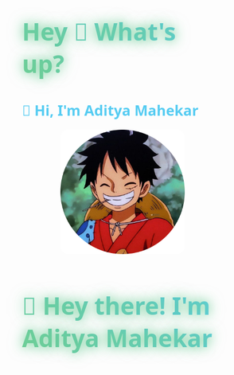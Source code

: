 <h1 align="left">Hey 👋 What's up?</h1>

###

<h2 align="left">👋 Hi, I'm Aditya Mahekar</h2>


<p align="center">
  <img src="./luffy.jpg" alt="Aditya" height="250" style="border-radius: 15px;" />
</p>

# 👋 Hey there! I'm Aditya Mahekar
<!DOCTYPE html>
<html lang="en">
<head>
    <meta charset="UTF-8">
    <meta name="viewport" content="width=device-width, initial-scale=1.0">
    <title>Aditya Mahekar - GitHub Profile</title>
    <link rel="stylesheet" href="https://cdnjs.cloudflare.com/ajax/libs/font-awesome/6.4.0/css/all.min.css">
    <style>
        * {
            margin: 0;
            padding: 0;
            box-sizing: border-box;
            font-family: 'Segoe UI', Tahoma, Geneva, Verdana, sans-serif;
        }
        
        body {
            background: linear-gradient(135deg, #0f0c29, #302b63, #24243e);
            color: #f0f0f0;
            min-height: 100vh;
            overflow-x: hidden;
            padding: 20px;
            position: relative;
        }
        
        /* Animated background elements */
        .bg-bubbles {
            position: fixed;
            top: 0;
            left: 0;
            width: 100%;
            height: 100%;
            z-index: -1;
            overflow: hidden;
        }
        
        .bg-bubbles li {
            position: absolute;
            list-style: none;
            display: block;
            width: 40px;
            height: 40px;
            background-color: rgba(255, 255, 255, 0.1);
            bottom: -160px;
            border-radius: 50%;
            animation: square 25s infinite;
            transition-timing-function: linear;
        }
        
        .bg-bubbles li:nth-child(1) {
            left: 10%;
            animation-delay: 0s;
            width: 80px;
            height: 80px;
        }
        
        .bg-bubbles li:nth-child(2) {
            left: 20%;
            animation-delay: 2s;
            animation-duration: 17s;
            width: 60px;
            height: 60px;
        }
        
        .bg-bubbles li:nth-child(3) {
            left: 25%;
            animation-delay: 4s;
            width: 120px;
            height: 120px;
        }
        
        .bg-bubbles li:nth-child(4) {
            left: 40%;
            animation-delay: 0s;
            animation-duration: 22s;
            width: 160px;
            height: 160px;
        }
        
        .bg-bubbles li:nth-child(5) {
            left: 70%;
            width: 100px;
            height: 100px;
        }
        
        .bg-bubbles li:nth-child(6) {
            left: 80%;
            animation-delay: 3s;
            width: 120px;
            height: 120px;
        }
        
        .bg-bubbles li:nth-child(7) {
            left: 32%;
            animation-delay: 7s;
            width: 140px;
            height: 140px;
        }
        
        .bg-bubbles li:nth-child(8) {
            left: 55%;
            animation-delay: 15s;
            animation-duration: 40s;
            width: 40px;
            height: 40px;
        }
        
        .bg-bubbles li:nth-child(9) {
            left: 25%;
            animation-delay: 2s;
            animation-duration: 40s;
            width: 20px;
            height: 20px;
        }
        
        .bg-bubbles li:nth-child(10) {
            left: 90%;
            animation-delay: 11s;
            width: 80px;
            height: 80px;
        }
        
        @keyframes square {
            0% {
                transform: translateY(0) rotate(0deg);
                opacity: 1;
                border-radius: 50%;
            }
            100% {
                transform: translateY(-1000px) rotate(720deg);
                opacity: 0;
                border-radius: 50%;
            }
        }
        
        .container {
            max-width: 1200px;
            margin: 0 auto;
            padding: 20px;
        }
        
        header {
            text-align: center;
            padding: 40px 20px;
            position: relative;
            z-index: 1;
        }
        
        .profile-img {
            width: 180px;
            height: 180px;
            border-radius: 50%;
            object-fit: cover;
            border: 4px solid #6FCF97;
            box-shadow: 0 0 25px rgba(111, 207, 151, 0.6);
            margin: 0 auto 20px;
            display: block;
            transition: transform 0.5s ease;
        }
        
        .profile-img:hover {
            transform: scale(1.05);
        }
        
        h1 {
            font-size: 3rem;
            margin-bottom: 10px;
            background: linear-gradient(45deg, #6FCF97, #56CCF2);
            -webkit-background-clip: text;
            -webkit-text-fill-color: transparent;
            animation: glow 2s ease-in-out infinite alternate;
        }
        
        @keyframes glow {
            from {
                text-shadow: 0 0 10px rgba(111, 207, 151, 0.5);
            }
            to {
                text-shadow: 0 0 20px rgba(111, 207, 151, 0.8), 0 0 30px rgba(111, 207, 151, 0.6);
            }
        }
        
        h2 {
            font-size: 1.8rem;
            margin-bottom: 20px;
            color: #56CCF2;
        }
        
        .typing-text {
            font-size: 1.5rem;
            margin: 20px 0;
            min-height: 80px;
        }
        
        .social-links {
            display: flex;
            justify-content: center;
            gap: 20px;
            margin: 20px 0;
        }
        
        .social-links a {
            color: #f0f0f0;
            font-size: 2rem;
            transition: all 0.3s ease;
        }
        
        .social-links a:hover {
            color: #6FCF97;
            transform: translateY(-5px);
        }
        
        .section {
            background: rgba(25, 25, 50, 0.7);
            border-radius: 15px;
            padding: 30px;
            margin: 30px 0;
            backdrop-filter: blur(10px);
            box-shadow: 0 8px 32px rgba(0, 0, 0, 0.3);
            transform: translateY(50px);
            opacity: 0;
            transition: all 0.8s ease;
        }
        
        .section.visible {
            transform: translateY(0);
            opacity: 1;
        }
        
        .section-title {
            font-size: 2rem;
            margin-bottom: 20px;
            color: #6FCF97;
            position: relative;
            display: inline-block;
        }
        
        .section-title::after {
            content: '';
            position: absolute;
            bottom: -10px;
            left: 0;
            width: 50px;
            height: 3px;
            background: linear-gradient(45deg, #6FCF97, #56CCF2);
        }
        
        .tech-stack {
            display: flex;
            flex-wrap: wrap;
            gap: 15px;
            margin: 20px 0;
        }
        
        .tech-item {
            background: rgba(255, 255, 255, 0.1);
            padding: 10px 20px;
            border-radius: 30px;
            display: flex;
            align-items: center;
            gap: 10px;
            transition: all 0.3s ease;
        }
        
        .tech-item:hover {
            background: rgba(111, 207, 151, 0.2);
            transform: translateY(-5px);
        }
        
        .stats {
            display: grid;
            grid-template-columns: repeat(auto-fit, minmax(250px, 1fr));
            gap: 20px;
            margin: 30px 0;
        }
        
        .stat-card {
            background: rgba(255, 255, 255, 0.1);
            border-radius: 10px;
            padding: 20px;
            text-align: center;
            transition: all 0.3s ease;
        }
        
        .stat-card:hover {
            background: rgba(111, 207, 151, 0.2);
            transform: translateY(-5px);
        }
        
        .stat-number {
            font-size: 2.5rem;
            font-weight: bold;
            color: #56CCF2;
            margin-bottom: 10px;
        }
        
        .activity-graph {
            background: rgba(0, 0, 0, 0.2);
            border-radius: 10px;
            padding: 20px;
            margin: 30px 0;
            height: 200px;
            display: flex;
            align-items: flex-end;
            gap: 5px;
        }
        
        .graph-bar {
            background: linear-gradient(to top, #6FCF97, #56CCF2);
            border-radius: 5px 5px 0 0;
            width: 100%;
            transition: height 1s ease;
        }
        
        .fun-fact {
            background: rgba(111, 207, 151, 0.1);
            border-left: 5px solid #6FCF97;
            padding: 20px;
            border-radius: 5px;
            margin: 30px 0;
            animation: pulse 2s infinite;
        }
        
        @keyframes pulse {
            0% {
                box-shadow: 0 0 0 0 rgba(111, 207, 151, 0.4);
            }
            70% {
                box-shadow: 0 0 0 10px rgba(111, 207, 151, 0);
            }
            100% {
                box-shadow: 0 0 0 0 rgba(111, 207, 151, 0);
            }
        }
        
        .quote {
            text-align: center;
            font-style: italic;
            margin: 40px 0;
            padding: 20px;
            border-radius: 10px;
            background: rgba(255, 255, 255, 0.05);
            position: relative;
        }
        
        .quote::before, .quote::after {
            content: '"';
            font-size: 3rem;
            color: #6FCF97;
            position: absolute;
        }
        
        .quote::before {
            top: 0;
            left: 20px;
        }
        
        .quote::after {
            bottom: 0;
            right: 20px;
        }
        
        footer {
            text-align: center;
            padding: 30px 0;
            margin-top: 50px;
            border-top: 1px solid rgba(255, 255, 255, 0.1);
        }
        
        @media (max-width: 768px) {
            h1 {
                font-size: 2.2rem;
            }
            
            .stats {
                grid-template-columns: 1fr;
            }
            
            .tech-stack {
                justify-content: center;
            }
        }
    </style>
</head>
<body>
    <ul class="bg-bubbles">
        <li></li>
        <li></li>
        <li></li>
        <li></li>
        <li></li>
        <li></li>
        <li></li>
        <li></li>
        <li></li>
        <li></li>
    </ul>
    
    <div class="container">
        <header>
            <img src="https://images.unsplash.com/photo-1535713875002-d1d0cf377fde?ixlib=rb-4.0.3&ixid=M3wxMjA3fDB8MHxwaG90by1wYWdlfHx8fGVufDB8fHx8fA%3D%3D&auto=format&fit=crop&w=500&q=80" alt="Aditya Mahekar" class="profile-img">
            <h1>Aditya Mahekar</h1>
            <h2>Full-Stack Developer & Cloud Enthusiast</h2>
            
            <div class="typing-text">
                <span id="typing"></span><span id="cursor">|</span>
            </div>
            
            <div class="social-links">
                <a href="#"><i class="fab fa-github"></i></a>
                <a href="#"><i class="fab fa-linkedin"></i></a>
                <a href="#"><i class="fab fa-twitter"></i></a>
                <a href="#"><i class="fab fa-instagram"></i></a>
            </div>
        </header>
        
        <section class="section">
            <h3 class="section-title">About Me</h3>
            <p>🎓 Computer Science Engineering student at BMS Institute of Technology and Management</p>
            <p>💡 Passionate about creating innovative solutions through code</p>
            <p>🌱 Currently exploring Cloud Technologies and DevOps Practices</p>
            <p>🎯 Goal: To become a versatile full-stack developer with cloud expertise</p>
        </section>
        
        <section class="section">
            <h3 class="section-title">Tech Stack</h3>
            <div class="tech-stack">
                <div class="tech-item">
                    <i class="fab fa-html5"></i>
                    <span>HTML5</span>
                </div>
                <div class="tech-item">
                    <i class="fab fa-css3-alt"></i>
                    <span>CSS3</span>
                </div>
                <div class="tech-item">
                    <i class="fab fa-js-square"></i>
                    <span>JavaScript</span>
                </div>
                <div class="tech-item">
                    <i class="fab fa-node-js"></i>
                    <span>Node.js</span>
                </div>
                <div class="tech-item">
                    <i class="fab fa-python"></i>
                    <span>Python</span>
                </div>
                <div class="tech-item">
                    <i class="fab fa-java"></i>
                    <span>Java</span>
                </div>
                <div class="tech-item">
                    <i class="fas fa-database"></i>
                    <span>MongoDB</span>
                </div>
                <div class="tech-item">
                    <i class="fas fa-database"></i>
                    <span>PostgreSQL</span>
                </div>
                <div class="tech-item">
                    <i class="fab fa-git-alt"></i>
                    <span>Git</span>
                </div>
                <div class="tech-item">
                    <i class="fab fa-linux"></i>
                    <span>Linux</span>
                </div>
            </div>
        </section>
        
        <section class="section">
            <h3 class="section-title">GitHub Stats</h3>
            <div class="stats">
                <div class="stat-card">
                    <div class="stat-number">150+</div>
                    <div class="stat-label">Contributions</div>
                </div>
                <div class="stat-card">
                    <div class="stat-number">25</div>
                    <div class="stat-label">Repositories</div>
                </div>
                <div class="stat-card">
                    <div class="stat-number">15</div>
                    <div class="stat-label">Projects</div>
                </div>
                <div class="stat-card">
                    <div class="stat-number">10</div>
                    <div class="stat-label">Technologies</div>
                </div>
            </div>
            
            <h4>Activity Graph</h4>
            <div class="activity-graph">
                <div class="graph-bar" style="height: 30%;"></div>
                <div class="graph-bar" style="height: 60%;"></div>
                <div class="graph-bar" style="height: 80%;"></div>
                <div class="graph-bar" style="height: 40%;"></div>
                <div class="graph-bar" style="height: 70%;"></div>
                <div class="graph-bar" style="height: 90%;"></div>
                <div class="graph-bar" style="height: 50%;"></div>
            </div>
        </section>
        
        <section class="section">
            <h3 class="section-title">Fun Facts</h3>
            <div class="fun-fact">
                <p>⚡ I'm secretly a Straw Hat pirate ☠️ sailing through the seas of code! 🍖</p>
                <p>🔭 I'm currently working on improving my Data Structures & Algorithms skills</p>
                <p>🌱 I'm learning Cloud Computing and System Design</p>
                <p>👯 I'm looking to collaborate on Open Source Projects</p>
            </div>
        </section>
        
        <div class="quote">
            <p>"Don't wait for opportunity. Create it."</p>
            <p>Let's collaborate and build something amazing!</p>
        </div>
        
        <footer>
            <p>⭐️ From <a href="https://github.com/adityamahekar" style="color: #6FCF97;">adityamahekar</a></p>
            <p>Made with ❤️ using HTML, CSS, and JavaScript</p>
        </footer>
    </div>

    <script>
        // Typing animation
        const texts = [
            "Full-Stack Developer",
            "Cloud Enthusiast",
            "Problem Solver",
            "Creative Thinker",
            "Tech Innovator"
        ];
        let textIndex = 0;
        let charIndex = 0;
        let isDeleting = false;
        let typingDelay = 100;
        let erasingDelay = 50;
        let newTextDelay = 2000;
        
        function type() {
            const currentText = texts[textIndex];
            const typingElement = document.getElementById("typing");
            const cursorElement = document.getElementById("cursor");
            
            if (isDeleting) {
                // Remove char
                typingElement.textContent = currentText.substring(0, charIndex - 1);
                charIndex--;
                typingDelay = erasingDelay;
            } else {
                // Add char
                typingElement.textContent = currentText.substring(0, charIndex + 1);
                charIndex++;
                typingDelay = 100;
            }
            
            // Check if current text is complete
            if (!isDeleting && charIndex === currentText.length) {
                isDeleting = true;
                typingDelay = newTextDelay;
            } else if (isDeleting && charIndex === 0) {
                isDeleting = false;
                textIndex++;
                if (textIndex === texts.length) textIndex = 0;
                typingDelay = 500;
            }
            
            setTimeout(type, typingDelay);
        }
        
        // Cursor blink animation
        function blinkCursor() {
            const cursor = document.getElementById("cursor");
            cursor.style.opacity = (cursor.style.opacity === '0' ? '1' : '0');
            setTimeout(blinkCursor, 500);
        }
        
        // Scroll animation for sections
        function checkScroll() {
            const sections = document.querySelectorAll('.section');
            const windowHeight = window.innerHeight;
            
            sections.forEach(section => {
                const position = section.getBoundingClientRect().top;
                
                if (position < windowHeight * 0.85) {
                    section.classList.add('visible');
                }
            });
        }
        
        // Animate graph bars
        function animateBars() {
            const bars = document.querySelectorAll('.graph-bar');
            bars.forEach((bar, index) => {
                setTimeout(() => {
                    bar.style.height = bar.style.height;
                }, index * 200);
            });
        }
        
        // Initialize everything
        document.addEventListener('DOMContentLoaded', function() {
            // Start animations
            setTimeout(type, 1000);
            setTimeout(blinkCursor, 600);
            
            // Check scroll position
            window.addEventListener('scroll', checkScroll);
            checkScroll(); // Check initial position
            
            // Animate graph bars after a delay
            setTimeout(animateBars, 1500);
        });
    </script>
</body>
</html>

---

<div align="center">
  
  ⭐️ From [adityamahekar](https://github.com/adityamahekar)
  
</div>
